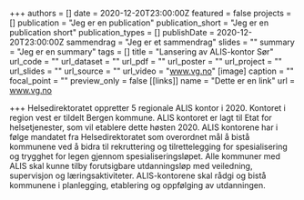 +++
authors = []
date = 2020-12-20T23:00:00Z
featured = false
projects = []
publication = "Jeg er en publication"
publication_short = "Jeg er en publication short"
publication_types = []
publishDate = 2020-12-20T23:00:00Z
sammendrag = "Jeg er et sammendrag"
slides = ""
summary = "Jeg er en summary"
tags = []
title = "Lansering av ALIS-kontor Sør"
url_code = ""
url_dataset = ""
url_pdf = ""
url_poster = ""
url_project = ""
url_slides = ""
url_source = ""
url_video = "www.vg.no"
[image]
caption = ""
focal_point = ""
preview_only = false
[[links]]
name = "Dette er en link"
url = www.vg.no

+++
Helsedirektoratet oppretter 5 regionale ALIS kontor i 2020. Kontoret i region vest er tildelt Bergen kommune. ALIS kontoret er lagt til Etat for helsetjenester, som vil etablere dette høsten 2020. ALIS kontorene har i følge mandatet fra Helsedirektoratet som overordnet mål å bistå kommunene ved å bidra til rekruttering og tilrettelegging for spesialisering og trygghet for legen gjennom spesialiseringsløpet. Alle kommuner med ALIS skal kunne tilby forutsigbare utdanningsløp med veiledning, supervisjon og læringsaktiviteter. ALIS-kontorene skal rådgi og bistå kommunene i planlegging, etablering og oppfølging av utdanningen.